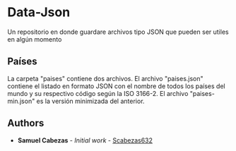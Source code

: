 # Data-Json

Un repositorio en donde guardare archivos tipo JSON que pueden ser utiles en algún momento

## Países

La carpeta "paises" contiene dos archivos.
El archivo "paises.json" contiene el listado en formato JSON con el nombre de todos los países del mundo y su respectivo código según la ISO 3166-2.
El archivo "paises-min.json" es la versión minimizada del anterior.

## Authors

* **Samuel Cabezas** - *Initial work* - [Scabezas632](https://github.com/scabezas632)

